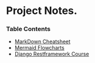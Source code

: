 # Project Notes.

### Table Contents

- [MarkDown Cheatsheet](./markdown_cheatsheet.md)
- [Mermaid Flowcharts](./mermaid_flowcharts.md)
- [Django Restframework Course](./django_restframework_course.md)